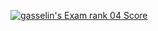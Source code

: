 [![gasselin's Exam rank 04 Score](https://badge42.herokuapp.com/api/project/gasselin/Exam%20Rank%2004)](https://github.com/JaeSeoKim/badge42)

